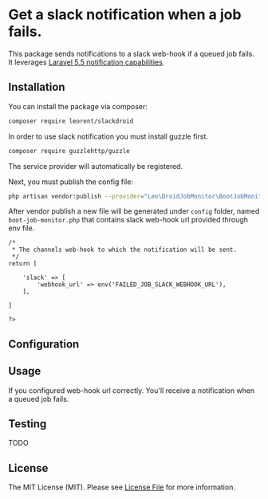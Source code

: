 # Get a slack notification when a job fails.



This package sends notifications to a slack web-hook if a queued job fails. It leverages [Laravel 5.5 notification capabilities](https://laravel.com/docs/5.5/notifications).



## Installation

You can install the package via composer:

``` bash
composer require leorent/slackdroid
```
In order to use slack notification you must install guzzle first.

``` bash
composer require guzzlehttp/guzzle
```

The service provider will automatically be registered.

Next, you must publish the config file:

```bash
php artisan vendor:publish --provider="Leo\DroidJobMonitor\BootJobMonitorServiceProvider"
```

After vendor publish a new file will be generated under `config` folder, named `boot-job-monitor.php` that contains slack web-hook url provided through env file.

```?php
/*
 * The channels web-hook to which the notification will be sent.
 */
return [

    'slack' => [
        'webhook_url' => env('FAILED_JOB_SLACK_WEBHOOK_URL'),
    ],

]

?>
```

## Configuration


## Usage

If you configured web-hook url correctly. You'll receive a notification when a queued job fails.

## Testing
TODO

## License

The MIT License (MIT). Please see [License File](LICENSE.md) for more information.
